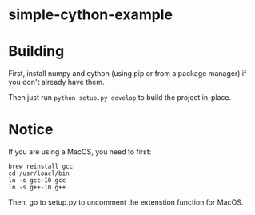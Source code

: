 simple-cython-example
=======================
# Building
First, install numpy and cython (using pip or from a package manager) if you
don't already have them.

Then just run `python setup.py develop` to build the project in-place.

# Notice
If you are using a MacOS, you need to first:
```shell
brew reinstall gcc
cd /usr/loacl/bin
ln -s gcc-10 gcc
ln -s g++-10 g++
```

Then, go to setup.py to uncomment the extenstion function for MacOS.  
